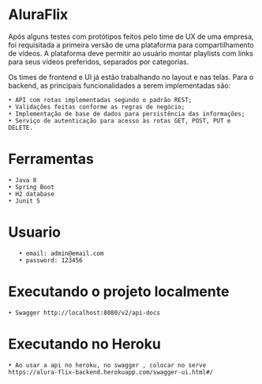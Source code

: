 # AluraFlix


Após alguns testes com protótipos feitos pelo time de UX de uma empresa, foi requisitada a primeira versão de uma plataforma para compartilhamento de vídeos. A plataforma deve permitir ao usuário montar playlists com links para seus vídeos preferidos, separados por categorias.  

Os times de frontend e UI já estão trabalhando no layout e nas telas. Para o backend, as principais funcionalidades a serem implementadas são:

	• API com rotas implementadas segundo o padrão REST;
	• Validações feitas conforme as regras de negócio;
	• Implementação de base de dados para persistência das informações;
	• Serviço de autenticação para acesso às rotas GET, POST, PUT e DELETE.

# Ferramentas

	• Java 8
	• Spring Boot
	• H2 database
	• Junit 5	
	
# Usuario
       • email: admin@email.com
       • password: 123456

# Executando o projeto localmente

	• Swagger http://localhost:8080/v2/api-docs

# Executando no Heroku

	• Ao usar a api no heroku, no swagger , colocar no serve https://alura-flix-backend.herokuapp.com/swagger-ui.html#/


  
